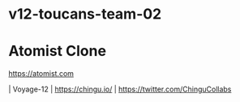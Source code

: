 # v12-toucans-team-02

<h1>Atomist Clone</h1>

https://atomist.com

| Voyage-12 | https://chingu.io/ | https://twitter.com/ChinguCollabs
